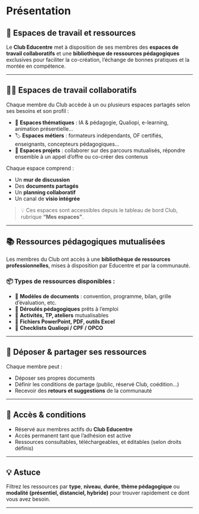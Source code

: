 # Présentation

## 🧰 Espaces de travail et ressources

Le **Club Educentre** met à disposition de ses membres des **espaces de travail collaboratifs** et une **bibliothèque de ressources pédagogiques** exclusives pour faciliter la co-création, l’échange de bonnes pratiques et la montée en compétence.

---

## 🧑‍💻 Espaces de travail collaboratifs

Chaque membre du Club accède à un ou plusieurs espaces partagés selon ses besoins et son profil :

- 👥 **Espaces thématiques** : IA & pédagogie, Qualiopi, e-learning, animation présentielle…
- 🏷️ **Espaces métiers** : formateurs indépendants, OF certifiés, enseignants, concepteurs pédagogiques…
- 📁 **Espaces projets** : collaborer sur des parcours mutualisés, répondre ensemble à un appel d’offre ou co-créer des contenus

Chaque espace comprend :

- Un **mur de discussion**
- Des **documents partagés**
- Un **planning collaboratif**
- Un canal de **visio intégrée**

> 💡 Ces espaces sont accessibles depuis le tableau de bord Club, rubrique **“Mes espaces”**.

---

## 📚 Ressources pédagogiques mutualisées

Les membres du Club ont accès à une **bibliothèque de ressources professionnelles**, mises à disposition par Educentre et par la communauté.

### 📦 Types de ressources disponibles :

- 🧾 **Modèles de documents** : convention, programme, bilan, grille d’évaluation, etc.
- 🧠 **Déroulés pédagogiques** prêts à l’emploi
- 🧪 **Activités, TP, ateliers** mutualisables
- 🧰 **Fichiers PowerPoint, PDF, outils Excel**
- 📑 **Checklists Qualiopi / CPF / OPCO**

---

## 🚀 Déposer & partager ses ressources

Chaque membre peut :

- Déposer ses propres documents
- Définir les conditions de partage (public, réservé Club, coédition…)
- Recevoir des **retours et suggestions** de la communauté

---

## 🔐 Accès & conditions

- Réservé aux membres actifs du **Club Educentre**
- Accès permanent tant que l’adhésion est active
- Ressources consultables, téléchargeables, et éditables (selon droits définis)

---

## 💡 Astuce

Filtrez les ressources par **type**, **niveau**, **durée**, **thème pédagogique** ou **modalité (présentiel, distanciel, hybride)** pour trouver rapidement ce dont vous avez besoin.

---


